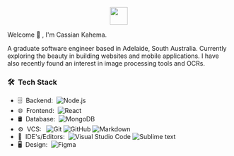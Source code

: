 <p align="center">
  <a href="https://cassiankahema.com" target="_blank">
    <img width="40em" height="40em" src="https://cassiankahema.com/logo.svg">
  </a>
</p

<h2> Welcome 👋 , I'm Cassian Kahema.</h2>

A graduate software engineer based in Adelaide, South Australia. 
Currently exploring the beauty in building websites and mobile applications. I have also recently found an interest in image processing tools and OCRs.

<h3> 🛠 &nbsp;Tech Stack</h3>

<!-- - 📱 &nbsp;Mobile:&nbsp;
  ![React Native](https://img.shields.io/badge/-React%20Native-0A1A2F?style=flat&logo=React&logoColor=00d8fd) -->
- 🗄 &nbsp;Backend:&nbsp;
  ![Node.js](https://img.shields.io/badge/-Node.js-0A1A2F?style=flat&logo=node.js)
- 🌐 &nbsp;Frontend:&nbsp;
  ![React](https://img.shields.io/badge/-React-0A1A2F?style=flat&logo=react)
  <!-- ![Next.js](https://img.shields.io/badge/-Next.js-0A1A2F?style=flat&logo=next.js) -->
- 🛢 &nbsp;Database:&nbsp;
  ![MongoDB](https://img.shields.io/badge/-MongoDB-0A1A2F?style=flat&logo=mongodb)
  <!-- ![MySQL](https://img.shields.io/badge/-MySQL-0A1A2F?style=flat&logo=mysql&logoColor=00d8fd)
  ![Postgresql](https://img.shields.io/badge/-Postgresql-0A1A2F?style=flat&logo=postgresql) -->
- ⚙️ &nbsp;VCS: &nbsp;
  ![Git](https://img.shields.io/badge/-Git-0A1A2F?style=flat&logo=git)
  ![GitHub](https://img.shields.io/badge/-GitHub-0A1A2F?style=flat&logo=github)
  ![Markdown](https://img.shields.io/badge/-Markdown-0A1A2F?style=flat&logo=markdown)
- 🔧 &nbsp;IDE's/Editors:&nbsp;
  ![Visual Studio Code](https://img.shields.io/badge/-Visual%20Studio%20Code-0A1A2F?style=flat&logo=visual-studio-code&logoColor=007ACC)
  ![Sublime text](https://img.shields.io/badge/-Sublime%20Text-0A1A2F?style=flat&logo=sublimetext&logoColor=FF9800)
- 🖥 &nbsp;Design:&nbsp;
  ![Figma](https://img.shields.io/badge/-Figma-0A1A2F?style=flat&logo=figma)

<br/>
